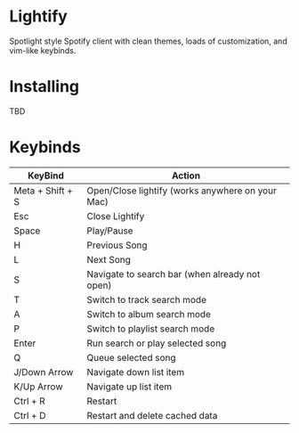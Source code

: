 # Lightify

Spotlight style Spotify client with clean themes, loads of customization, and vim-like keybinds. 

# Installing
TBD

# Keybinds
| KeyBind | Action |
| - | - |
| Meta + Shift + S | Open/Close lightify (works anywhere on your Mac) |
| Esc | Close Lightify |
| Space | Play/Pause |
| H | Previous Song |
| L | Next Song |
| S | Navigate to search bar (when already not open) |
| T | Switch to track search mode |
| A | Switch to album search mode |
| P | Switch to playlist search mode |
| Enter | Run search or play selected song |
| Q | Queue selected song |
| J/Down Arrow | Navigate down list item |
| K/Up Arrow | Navigate up list item |
| Ctrl + R | Restart |
| Ctrl + D | Restart and delete cached data |
